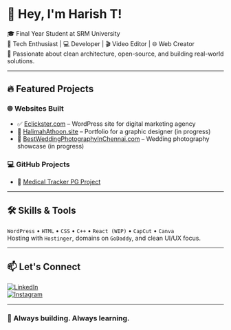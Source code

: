 # 👋 Hey, I'm Harish T!

🎓 Final Year Student at SRM University  
🧠 Tech Enthusiast | 💻 Developer | 🎬 Video Editor | 🌐 Web Creator  
🚀 Passionate about clean architecture, open-source, and building real-world solutions.

---

## 🔥 Featured Projects

### 🌐 Websites Built

- ✅ [Eclickster.com](https://eclickster.com/) – WordPress site for digital marketing agency
- 🚧 [HalimahAthoon.site](https://halimahathoon.site/) – Portfolio for a graphic designer (in progress)
- 🚧 [BestWeddingPhotographyInChennai.com](https://bestweddingphotographyinchennai.com/) – Wedding photography showcase (in progress)

### 💻 GitHub Projects

- 🔐 [Medical Tracker PG Project](https://github.com/Harishdace/medical-tracker-pg-project)
---

## 🛠️ Skills & Tools

`WordPress` • `HTML` • `CSS` • `C++` • `React (WIP)` • `CapCut` • `Canva`  
Hosting with `Hostinger`, domains on `GoDaddy`, and clean UI/UX focus.

---

## 📫 Let's Connect

[![LinkedIn](https://img.shields.io/badge/LinkedIn-blue?logo=linkedin&style=for-the-badge)](https://www.linkedin.com/in/harish-t-139609215/)  
[![Instagram](https://img.shields.io/badge/Instagram-purple?logo=instagram&style=for-the-badge)](https://www.instagram.com/harish_d_ace/) 

---

### 📌 Always building. Always learning.
